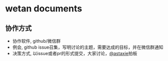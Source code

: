 # wetan documents

## 协作方式
* 协作软件, github/微信群
* 例会, github issue召集，写明讨论的主题，需要达成的目标，并在微信群通知
* 决策方式, 以issue或者pr的形式提交，大家讨论，[@astaxie](https://github.com/astaxie)拍板
